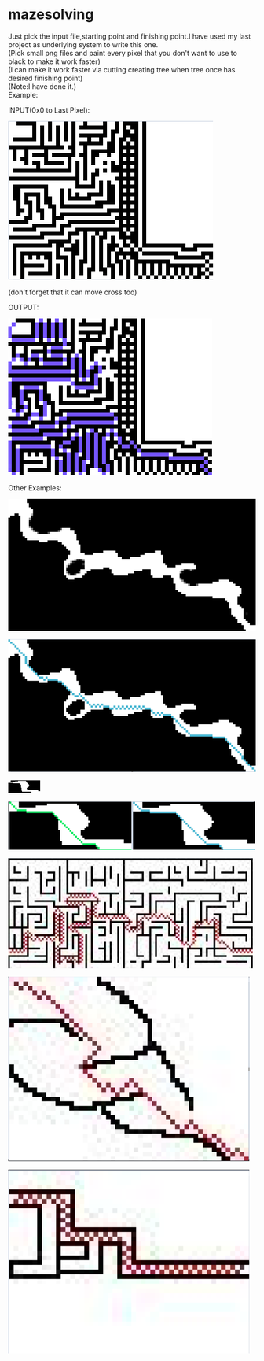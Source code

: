 # mazesolving

Just pick the input file,starting point and finishing point.I have used my last project as underlying system to write this one.<br/>
(Pick small png files and paint every pixel that you don't want to use to black to make it work faster)<br/>
(I can make it work faster via cutting creating tree when tree once has desired finishing point)<br/>
(Note:I have done it.)<br/>
Example: 

INPUT(0x0 to Last Pixel):

![](https://github.com/alperkaya0/mazesolving/blob/main/maze3INPUT.png)

(don't forget that it can move cross too)

OUTPUT:

![](https://github.com/alperkaya0/mazesolving/blob/main/outputMAZE.png)

Other Examples:

![](https://github.com/alperkaya0/mazesolving/blob/main/i1.png)

![](https://github.com/alperkaya0/mazesolving/blob/main/o1.png)

![](https://github.com/alperkaya0/mazesolving/blob/main/maze1.png)

![](https://github.com/alperkaya0/mazesolving/blob/main/Screenshot_1.png)

![](https://github.com/alperkaya0/mazesolving/blob/main/Screenshot_2.png)

![](https://github.com/alperkaya0/mazesolving/blob/main/Screenshot_3.png)

![](https://github.com/alperkaya0/mazesolving/blob/main/Screenshot_4.png)
